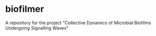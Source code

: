 # biofilmer
A repository for the project "Collective Dynamics of Microbial Biofilms Undergoing Signalling Waves"
